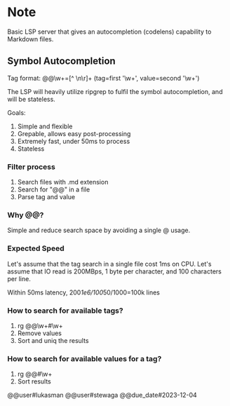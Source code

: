 # Note

Basic LSP server that gives an autocompletion (codelens) capability to Markdown files. 

## Symbol Autocompletion

Tag format: @@\w+=[^ \n\r]+ (tag=first '\w+', value=second '\w+')

The LSP will heavily utilize ripgrep to fulfil the symbol autocompletion, and will be stateless.

Goals:
1. Simple and flexible
2. Grepable, allows easy post-processing
3. Extremely fast, under 50ms to process
4. Stateless

### Filter process
1. Search files with .md extension
2. Search for "@@" in a file
3. Parse tag and value

### Why @@?
Simple and reduce search space by avoiding a single @ usage.

### Expected Speed

Let's assume that the tag search in a single file cost 1ms on CPU.
Let's assume that IO read is 200MBps, 1 byte per character, and 100 characters per line.

Within 50ms latency, 200*1e6/100*50/1000=100k lines

### How to search for available tags?

1. rg @@\w+#\w+
2. Remove values
3. Sort and uniq the results

### How to search for available values for a tag?

1. rg @@<tag>#\w+
2. Sort results


@@user#lukasman
@@user#stewaga
@@due_date#2023-12-04
